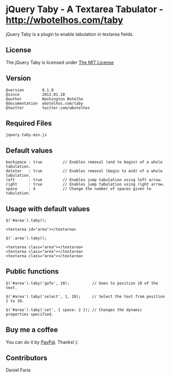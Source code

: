 # jQuery Taby - A Textarea Tabulator - http://wbotelhos.com/taby

jQuery Taby is a plugin to enable tabulation in textarea fields.

## License

The jQuery Taby is licensed under [The MIT License](http://www.opensource.org/licenses/mit-license.php)

## Version

	@version        0.1.0
	@since          2012.01.10
	@author         Washington Botelho
	@documentation  wbotelhos.com/taby
	@twitter        twitter.com/wbotelhos

## Required Files

	jquery.taby.min.js

## Default values

	backspace : true         // Enables removal (end to begin) of a whole tabulation.
	deleter   : true         // Enables removal (begin to end) of a whole tabulation.
	left      : true         // Enables jump tabulation using left arrow.
	right     : true         // Enables jump tabulation using right arrow.
	space     : 4            // Change the number of spaces given to tabulation.

## Usage with default values

	$('#area').taby();

	<textarea id="area"></textarea>

	$('.area').taby();

	<textarea class="area"></textarea>
	<textarea class="area"></textarea>
	<textarea class="area"></textarea>

## Public functions

	$('#area').taby('goTo', 10);          // Goes to position 10 of the text.

	$('#area').taby('select', 1, 10);     // Select the text from position 1 to 10.

	$('#area').taby('set', { space: 2 }); // Changes the dynamic properties specified.

## Buy me a coffee

You can do it by [PayPal](https://www.paypal.com/cgi-bin/webscr?cmd=_donations&business=X8HEP2878NDEG&item_name=jQuery%20Taby). Thanks! (:

## Contributors

Daniel Faria
